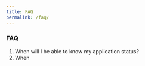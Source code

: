 ```yaml
---
title: FAQ
permalink: /faq/
---
```

### **FAQ**

1. When will I be able to know my application status?
2. When 

